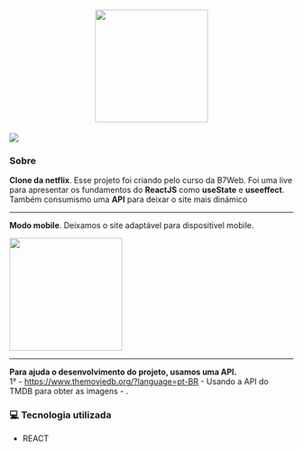 <h1 align="center">
    <img src="https://user-images.githubusercontent.com/94250152/141869749-5ad0ea53-0545-4295-a562-aca1a5e3c19a.png" width="200px">
</h1>

<img src="src/assets/gifDesktop.gif">

###  Sobre

**Clone da netflix**. Esse projeto foi criando pelo curso da B7Web. Foi uma live para apresentar os fundamentos do **ReactJS** como **useState** e **useeffect**. Também consumismo  uma **API** para deixar o site mais dinámico 

---

**Modo mobile**. Deixamos o site adaptável para dispositivel mobile.

<img src="src/assets/gifMobile.gif" width="200px">

---


**Para ajuda o desenvolvimento do projeto, usamos uma API.** <br>
1° - https://www.themoviedb.org/?language=pt-BR - Usando a API do TMDB para obter as imagens - . <br>


 
### 💻 Tecnologia utilizada

- REACT       
